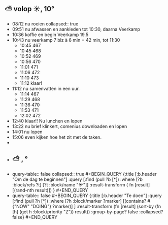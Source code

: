 ## ⛅ volop ☀️, 10°
- 08:12 nu roeien
  collapsed:: true
- 09:51 nu afwassen en aankleden tot 10:30, daarna Veerkamp
- 10:36 koffie en begin Veerkamp 19.5
- 10:43 nu veerkamp 7 blz à 6 min = 42 min, tot 11:30
	- 10:45 467
	- 10:45 468
	- 10:52 469
	- 10:56 470
	- 11:01 471
	- 11:06 472
	- 11:10 473
	- 11:12 klaar!
- 11:12 nu samenvatten in een uur.
	- 11:14 467
	- 11:29 468
	- 11:36 470
	- 11:53 471
	- 12:02 472
- 12:40 klaar!! Nu lunchen en lopen
- 13:22 nu brief klinkert, comenius downloaden en lopen
- 14:01 nu lopen
- 15:06 even kijken hoe het zit met de taken.
-
- ## ⛅ , °
- query-table:: false
  collapsed:: true
  #+BEGIN_QUERY 
  {:title [:b.header "Om de dag te beginnen"]
   :query [:find (pull ?b [*])
     :where 
       [?b :block/refs ?t]
       [?t :block/name "☀️"]]
   :result-transform ( fn [result] [(rand-nth result)])
  }
  #+END_QUERY
- query-table:: false
  #+BEGIN_QUERY
  {:title [:b.header "Te doen"]
      :query [:find (pull ?h [*])
              :where
              [?h :block/marker ?marker]
              [(contains? #{"NOW" "DOING"} ?marker)]
  ]
      :result-transform (fn [result]
                          (sort-by (fn [h]
                                     (get h :block/priority "Z")) result))
      :group-by-page? false
      :collapsed? false}
  #+END_QUERY